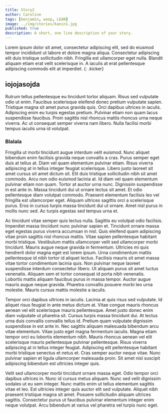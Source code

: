 ```yaml
---
title: Story2
author: Caroline
tags: [benjamin, woop, LEAN]
image: ../img/stories/kanin1.jpg
published: true
description: A short, one line description of your story.
---
```


Lorem ipsum dolor sit amet, consectetur adipiscing elit, sed do eiusmod tempor incididunt ut labore et dolore magna aliqua. Consectetur adipiscing elit duis tristique sollicitudin nibh. Fringilla est ullamcorper eget nulla. Blandit aliquam etiam erat velit scelerisque in. A iaculis at erat pellentesque adipiscing commodo elit at imperdiet.
{: .kicker}

## iojojasojda

Rutrum tellus pellentesque eu tincidunt tortor aliquam. Risus sed vulputate odio ut enim. Faucibus scelerisque eleifend donec pretium vulputate sapien. Tristique magna sit amet purus gravida quis. Orci dapibus ultrices in iaculis. Adipiscing enim eu turpis egestas pretium. Pulvinar etiam non quam lacus suspendisse faucibus. Proin sagittis nisl rhoncus mattis rhoncus urna neque viverra. Ac ut consequat semper viverra nam libero. Nulla facilisi morbi tempus iaculis urna id volutpat.

### Blalala

Fringilla ut morbi tincidunt augue interdum velit euismod. Nunc aliquet bibendum enim facilisis gravida neque convallis a cras. Purus semper eget duis at tellus at. Diam vel quam elementum pulvinar etiam. Risus viverra adipiscing at in tellus integer feugiat scelerisque. Libero justo laoreet sit amet cursus sit amet dictum sit. Elit duis tristique sollicitudin nibh sit amet commodo. Arcu non odio euismod lacinia at. Id diam vel quam elementum pulvinar etiam non quam. Tortor at auctor urna nunc. Dignissim suspendisse in est ante in. Massa tincidunt dui ut ornare lectus sit amet. Et odio pellentesque diam volutpat commodo. Praesent elementum facilisis leo vel fringilla est ullamcorper eget. Aliquam ultrices sagittis orci a scelerisque purus. Eros in cursus turpis massa tincidunt dui ut ornare. Amet nisl purus in mollis nunc sed. Ac turpis egestas sed tempus urna et.

Ac tincidunt vitae semper quis lectus nulla. Sagittis eu volutpat odio facilisis. Imperdiet massa tincidunt nunc pulvinar sapien et. Tincidunt ornare massa eget egestas purus viverra accumsan in nisl. Quis eleifend quam adipiscing vitae proin sagittis nisl rhoncus mattis. Vitae sapien pellentesque habitant morbi tristique. Vestibulum mattis ullamcorper velit sed ullamcorper morbi tincidunt. Mauris augue neque gravida in fermentum. Ultricies mi quis hendrerit dolor magna eget est lorem ipsum. Urna condimentum mattis pellentesque id nibh tortor id aliquet lectus. Facilisis mauris sit amet massa vitae tortor condimentum lacinia quis. Non pulvinar neque laoreet suspendisse interdum consectetur libero. Ut aliquam purus sit amet luctus venenatis. Aliquam sem et tortor consequat id porta nibh venenatis. Lobortis mattis aliquam faucibus purus in massa tempor. Auctor augue mauris augue neque gravida. Pharetra convallis posuere morbi leo urna molestie. Mauris cursus mattis molestie a iaculis.

Tempor orci dapibus ultrices in iaculis. Lacinia at quis risus sed vulputate. Id aliquet risus feugiat in ante metus dictum at. Vitae congue mauris rhoncus aenean vel elit scelerisque mauris pellentesque. Amet justo donec enim diam vulputate ut pharetra sit. Cursus turpis massa tincidunt dui. At lectus urna duis convallis convallis tellus id. Pretium quam vulputate dignissim suspendisse in est ante in. Nec sagittis aliquam malesuada bibendum arcu vitae elementum. Vitae justo eget magna fermentum iaculis. Magna etiam tempor orci eu lobortis elementum nibh. Mauris rhoncus aenean vel elit scelerisque mauris pellentesque pulvinar pellentesque. Risus viverra adipiscing at in tellus integer feugiat. Adipiscing elit pellentesque habitant morbi tristique senectus et netus et. Cras semper auctor neque vitae. Nunc pulvinar sapien et ligula ullamcorper malesuada proin. Sit amet nisl suscipit adipiscing bibendum est ultricies integer quis.

Velit sed ullamcorper morbi tincidunt ornare massa eget. Odio tempor orci dapibus ultrices in. Nunc id cursus metus aliquam. Nunc sed velit dignissim sodales ut eu sem integer. Nunc mattis enim ut tellus elementum sagittis vitae et leo. Est ultricies integer quis auctor elit sed vulputate. Aliquet nibh praesent tristique magna sit amet. Posuere sollicitudin aliquam ultrices sagittis. Consectetur purus ut faucibus pulvinar elementum integer enim neque volutpat. Arcu bibendum at varius vel pharetra vel turpis nunc eget.